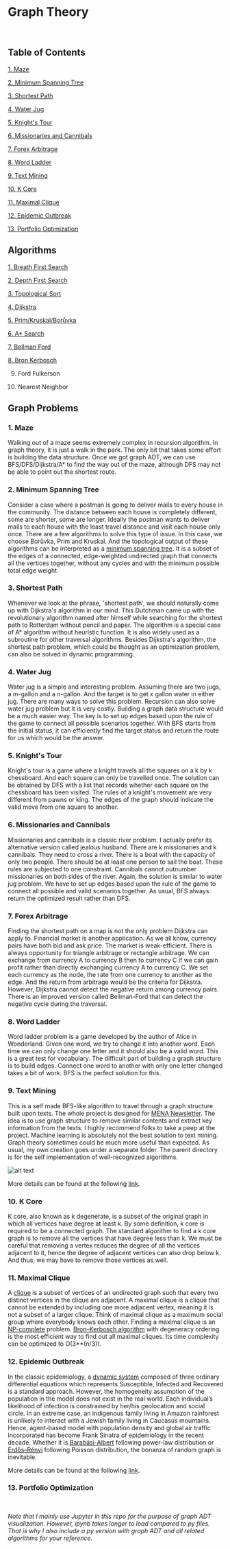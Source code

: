 # Graph Theory

&nbsp;

## Table of Contents

<a href=https://github.com/je-suis-tm/graph-theory#1-maze>1. Maze</a>

<a href=https://github.com/je-suis-tm/graph-theory#2-minimum-spanning-tree>2. Minimum Spanning Tree</a>

<a href=https://github.com/je-suis-tm/graph-theory#3-shortest-path>3. Shortest Path</a>

<a href=https://github.com/je-suis-tm/graph-theory#4-water-jug>4. Water Jug</a>

<a href=https://github.com/je-suis-tm/graph-theory#5-knights-tour>5. Knight's Tour</a>

<a href=https://github.com/je-suis-tm/graph-theory#6-missionaries-and-cannibals>6. Missionaries and Cannibals</a>

<a href=https://github.com/je-suis-tm/graph-theory#7-forex-arbitrage>7. Forex Arbitrage</a>

<a href=https://github.com/je-suis-tm/graph-theory#8-word-ladder>8. Word Ladder</a>

<a href=https://github.com/je-suis-tm/graph-theory#9-text-mining>9. Text Mining</a>

<a href=https://github.com/je-suis-tm/graph-theory#10-k-core>10. K Core</a>

<a href=https://github.com/je-suis-tm/graph-theory#11-maximal-clique>11. Maximal Clique</a>

<a href=https://github.com/je-suis-tm/graph-theory#12-epidemic-outbreak>12. Epidemic Outbreak</a>

<a href=https://github.com/je-suis-tm/graph-theory#13-portfolio-optimization>13. Portfolio Optimization</a>

## Algorithms

<a href=https://github.com/je-suis-tm/graph-theory/blob/master/BFS%20DFS%20on%20DCG.ipynb>1. Breath First Search</a>

<a href=https://github.com/je-suis-tm/graph-theory/blob/master/BFS%20DFS%20on%20DCG.ipynb>2. Depth First Search</a>

<a href=https://github.com/je-suis-tm/graph-theory/blob/master/topological%20sort.ipynb>3. Topological Sort</a>

<a href=https://github.com/je-suis-tm/graph-theory/blob/master/dijkstra%20shortest%20path.ipynb>4. Dijkstra</a>

<a href=https://github.com/je-suis-tm/graph-theory/blob/master/minimum%20spanning%20tree.ipynb>5. Prim/Kruskal/Borůvka</a>

<a href=https://github.com/je-suis-tm/graph-theory/blob/master/a_star%20maze.ipynb>6. A* Search</a>

<a href=https://github.com/je-suis-tm/graph-theory/blob/master/bellman_ford%20forex%20arbitrage.ipynb>7. Bellman Ford</a>

<a href=https://github.com/je-suis-tm/graph-theory/blob/master/maximal%20clique.ipynb>8. Bron Kerbosch</a>

9. Ford Fulkerson

10. Nearest Neighbor

## Graph Problems

### 1. Maze

Walking out of a maze seems extremely complex in recursion algorithm. In graph theory, it is just a walk in the park. The only bit that takes some effort is building the data structure. Once we got graph ADT, we can use BFS/DFS/Dijkstra/A* to find the way out of the maze, although DFS may not be able to point out the shortest route.

### 2. Minimum Spanning Tree

Consider a case where a postman is going to deliver mails to every house in the community. The distance between each house is completely different, some are shorter, some are longer. Ideally the postman wants to deliver mails to each house with the least travel distance and visit each house only once. There are a few algorithms to solve this type of issue. In this case, we choose Borůvka, Prim and Kruskal. And the topological output of these algorithms can be interpreted as a <a href=https://en.wikipedia.org/wiki/Minimum_spanning_tree>minimum spanning tree</a>. It is a subset of the edges of a connected, edge-weighted undirected graph that connects all the vertices together, without any cycles and with the minimum possible total edge weight.

### 3. Shortest Path

Whenever we look at the phrase, 'shortest path', we should naturally come up with Dijkstra's algorithm in our mind. This Dutchman came up with the revolutionary algorithm named after himself while searching for the shortest path to Rotterdam without pencil and paper. The algorithm is a special case of A* algorithm without heuristic function. It is also widely used as a subroutine for other traversal algorithms. Besides Dijkstra's algorithm, the shortest path problem, which could be thought as an optimization problem, can also be solved in dynamic programming.

### 4. Water Jug

Water jug is a simple and interesting problem. Assuming there are two jugs, a m-gallon and a n-gallon. And the target is to get x gallon water in either jug. There are many ways to solve this problem. Recursion can also solve water jug problem but it is very costly. Building a graph data structure would be a much easier way. The key is to set up edges based upon the rule of the game to connect all possible scenarios together. With BFS starts from the initial status, it can efficiently find the target status and return the route for us which would be the answer.

### 5. Knight's Tour

Knight's tour is a game where a knight travels all the squares on a k by k chessboard. And each square can only be travelled once. The solution can be obtained by DFS with a list that records whether each square on the chessboard has been visited. The rules of a knight's movement are very different from pawns or king. The edges of the graph should indicate the valid move from one square to another.
 
### 6. Missionaries and Cannibals

Missionaries and cannibals is a classic river problem. I actually prefer its alternative version called jealous husband. There are k missionaries and k cannibals. They need to cross a river. There is a boat with the capacity of only two people. There should be at least one person to sail the boat. These rules are subjected to one constraint. Cannibals cannot outnumber missionaries on both sides of the river. Again, the solution is similar to water jug problem. We have to set up edges based upon the rule of the game to connect all possible and valid scenarios together. As usual, BFS always return the optimized result rather than DFS.

### 7. Forex Arbitrage

Finding the shortest path on a map is not the only problem Dijkstra can apply to. Financial market is another application. As we all know, currency pairs have both bid and ask price. The market is weak-efficient. There is always opportunity for triangle arbitrage or rectangle arbitrage. We can exchange from currency A to currency B then to currency C if we can gain profit rather than directly exchanging currency A to currency C. We set each currency as the node, the rate from one currency to another as the edge. And the return from arbitrage would be the criteria for Dijkstra. However, Dijkstra cannot detect the negative return among currency pairs. There is an improved version called Bellman-Ford that can detect the negative cycle during the traversal.

### 8. Word Ladder

Word ladder problem is a game developed by the author of Alice in Wonderland. Given one word, we try to change it into another word. Each time we can only change one letter and it should also be a valid word. This is a great test for vocabulary.  The difficult part of building a graph structure is to build edges. Connect one word to another with only one letter changed takes a bit of work. BFS is the perfect solution for this.

### 9. Text Mining

This is a self made BFS-like algorithm to travel through a graph structure built upon texts. The whole project is designed for <a href=https://github.com/je-suis-tm/web-scraping/blob/master/MENA%20Newsletter.py>MENA Newsletter</a>. The idea is to use graph structure to remove similar contents and extract key information from the texts. I highly recommend folks to take a peep at the project. Machine learning is absolutely not the best solution to text mining. Graph theory sometimes could be much more useful than expected. As usual, my own creation goes under a separate folder. The parent directory is for the self implementation of well-recognized algorithms. 

![alt text](https://github.com/je-suis-tm/graph-theory/blob/master/Text%20Mining%20project/preview/wordcloud.png)

More details can be found at the following <a href=https://github.com/je-suis-tm/graph-theory/blob/master/Text%20Mining%20project/README.md>link</a>.

### 10. K Core

K core, also known as k degenerate, is a subset of the original graph in which all vertices have degree at least k. By some definition, k core is required to be a connected graph. The standard algorithm to find a k core graph is to remove all the vertices that have degree less than k. We must be careful that removing a vertex reduces the degree of all the vertices adjacent to it, hence the degree of adjacent vertices can also drop below k. And thus, we may have to remove those vertices as well.

### 11. Maximal Clique

A <a href=https://en.wikipedia.org/wiki/Clique_(graph_theory)>clique</a> is a subset of vertices of an undirected graph such that every two distinct vertices in the clique are adjacent. A maximal clique is a clique that cannot be extended by including one more adjacent vertex, meaning it is not a subset of a larger clique. Think of maximal clique as a maximum social group where everybody knows each other. Finding a maximal clique is an <a href=https://en.wikipedia.org/wiki/NP-completeness>NP-complete</a> problem. <a href=https://en.wikipedia.org/wiki/Bron–Kerbosch_algorithm>Bron–Kerbosch algorithm</a> with degeneracy ordering is the most efficient way to find out all maximal cliques. Its time complexity can be optimized to O(3**(n/3)).

### 12. Epidemic Outbreak

In the classic epidemiology, a <a href=https://en.wikipedia.org/wiki/Dynamical_system>dynamic system</a> composed of three ordinary differential equations which represents Susceptible, Infected and Recovered is a standard approach. However, the homogeneity assumption of the population in the model does not exist in the real world. Each individual’s likelihood of infection is constrained by her/his geolocation and social circle. In an extreme case, an indigenous family living in Amazon rainforest is unlikely to interact with a Jewish family living in Caucasus mountains. Hence, agent-based model with population density and global air traffic incorporated has become Frank Sinatra of epidemiology in the recent decade. Whether it is <a href=https://en.wikipedia.org/wiki/Barab%C3%A1si%E2%80%93Albert_model>Barabási-Albert</a> following power-law distribution or <a href=https://en.wikipedia.org/wiki/Erd%C5%91s%E2%80%93R%C3%A9nyi_model>Erdős–Rényi</a> following Poisson distribution, the bonanza of random graph is inevitable.

More details can be found at the following <a href=https://github.com/je-suis-tm/graph-theory/blob/master/Epidemic%20Outbreak%20project/README.md>link</a>.

### 13. Portfolio Optimization

&nbsp;

*Note that I mainly use Jupyter in this repo for the purpose of graph ADT visualization. However, ipynb takes longer to load compared to py files. That is why I also include a py version with graph ADT and all related algorithms for your reference.*


